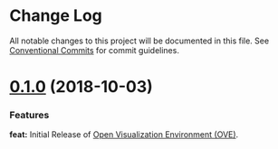 # Change Log

All notable changes to this project will be documented in this file. See [Conventional Commits](https://conventionalcommits.org) for commit guidelines.

<a name="0.1.0"></a>
# [0.1.0](https://github.com/ove/ove/compare/2ecb6b9...v0.1.0) (2018-10-03)

### Features

**feat:** Initial Release of [Open Visualization Environment (OVE)](https://github.com/ove/ove).
